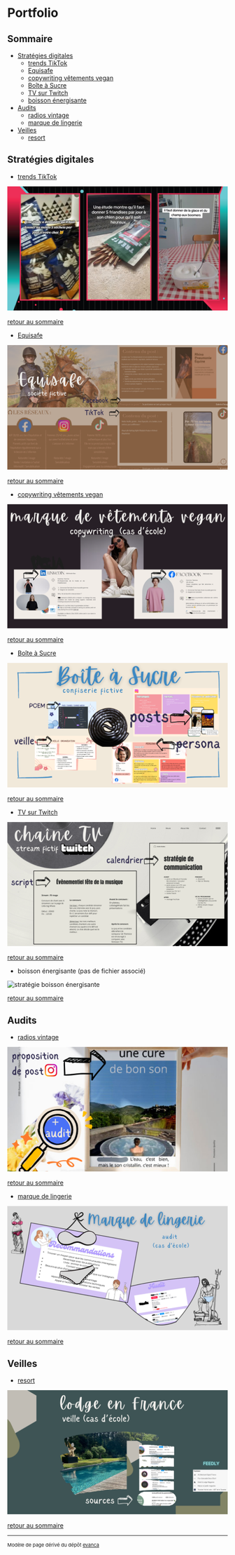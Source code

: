 # Portfolio

## Sommaire

- [Stratégies digitales](#stratégies-digitales-)
  - [trends TikTok](#strat-trends)  
  - [Equisafe](#strat-equisafe)
  - [copywriting vêtements vegan](#strat-copywriting)  
  - [Boîte à Sucre](#strat-boite-a-sucre)
  - [TV sur Twitch](#strat-tv-twitch)
  - [boisson énergisante](#strat-boisson-energisante) 
- [Audits](#audits)
  - [radios vintage](#audit-radios-vintage)
  - [marque de lingerie](#audit-marque-lingerie)
- [Veilles](#veilles)
  - [resort](#veille-resort)
 

## Stratégies digitales 
- <a name="strat-trends"></a>[trends TikTok](/pdf/strat_trends_Tiktok.pdf)
<img src="images/strat_trends_Tiktok.png?raw=true" alt="trends TikTok"/>

[retour au sommaire](#sommaire)

- <a name="strat-equisafe"></a>[Equisafe](/pdf/strat_Equisafe.pdf)
<img src="images/strat_Equisafe.png?raw=true" alt="stratégie Equisafe"/>

[retour au sommaire](#sommaire)

- <a name="strat-copywriting"></a>[copywriting vêtements vegan](/pdf/strat_vegan.pdf)
<img src="images/strat_vegan.png?raw=true" alt="copywriting vêtements vegan"/>

[retour au sommaire](#sommaire)

- <a name="strat-boite-a-sucre"></a>[Boîte à Sucre](/pdf/strat_Boîte_à_Sucre.pdf)
<img src="images/strat_Boîte_à_Sucre.png?raw=true" alt="stratégie Boîte à Sucre"/>

[retour au sommaire](#sommaire)

- <a name="strat-tv-twitch"></a>[TV sur Twitch](/pdf/strat_Twitch_tv.pdf)
<img src="images/strat_Twitch_tv.png?raw=true" alt="stratégie TV sur Twitch"/>

[retour au sommaire](#sommaire)

- <a name="strat-boisson-energisante"></a>boisson énergisante (pas de fichier associé)
<img src="images/strat_Whatsapp_boisson_énergisante.png?raw=true" alt="stratégie boisson énergisante"/>

[retour au sommaire](#sommaire)

## Audits

- <a name="audit-radios-vintage"></a>[radios vintage](/pdf/audit_Insta_radio.pdf)
<img src="images/audit_Insta_radio.png?raw=true" alt="audit Instagram radios vintage"/>

[retour au sommaire](#sommaire)

- <a name="audit-marque-lingerie"></a>[marque de lingerie](/pdf/audit_lingerie.pdf)
<img src="images/audit_lingerie.png?raw=true" alt="audit marque de lingerie"/>

[retour au sommaire](#sommaire)

## Veilles

- <a name="veille-resort"></a>[resort](/pdf/veille_resort.pdf)
<img src="images/veille_resort.png?raw=true" alt="veille resort"/>

[retour au sommaire](#sommaire)

---

<p style="font-size:11px">Modèle de page dérivé du dépôt <a href="https://github.com/evanca/quick-portfolio">evanca</a></p>
<!-- Remove above link if you don't want to attibute -->
